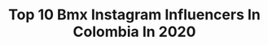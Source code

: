 ---
title: Top 10 Bmx Instagram Influencers In Colombia In 2020
description: >-
  Find top bmx Instagram influencers in Colombia in 2020. Most popular hashtags: #bmx #colombia #tbt #bmxstreet.
platform: Instagram
profiles:
  - username: "okendobmx"
    fullname: >-
      Carlos Oquendo
    location: "Colombia"
    followers: 51250
    engagement: 169
    commentsToLikes: 0.014256
    avatar: "https://scontent-lhr8-1.cdninstagram.com/v/t51.2885-19/s320x320/42150933_247098859272825_3650972082797281280_n.jpg?_nc_ht=scontent-lhr8-1.cdninstagram.com&_nc_ohc=MojJiYiWrMcAX9TALXP&oh=a6beea0a0f3e3e5790f45b1fb5dab5ca&oe=5EB941FF"
    verified: true
    hashtags: "#qu, #tbt, #amigos, #regalatextilgw"
  - username: "andreaescobarbmx"
    fullname: >-
      Andrea Escobar Yepes
    location: "Colombia"
    followers: 32130
    engagement: 420
    commentsToLikes: 0.018039
    avatar: "https://scontent-lht6-1.cdninstagram.com/v/t51.2885-19/s320x320/37842560_238067926831555_4725269778644598784_n.jpg?_nc_ht=scontent-lht6-1.cdninstagram.com&_nc_ohc=Fyj0vNe4KeUAX9KigQ7&oh=1fe9f8209775fb7e435309bc7f827d3d&oe=5EBB01EB"
    verified: false
    hashtags: "#afuego, #familia, #rodri, #monamie"
  - username: "hellendelaossa12"
    fullname: >-
      ¡Hellennn!✈
    location: "Colombia"
    followers: 2377
    engagement: 2944
    commentsToLikes: 0.061017
    avatar: "https://scontent-hkt1-1.cdninstagram.com/v/t51.2885-19/s320x320/84223009_2558696731117091_888525942090104832_n.jpg?_nc_ht=scontent-hkt1-1.cdninstagram.com&_nc_ohc=AYqLWSqLgFkAX9CgbI6&oh=1671f67e54f442a366be2fc26a4ec2aa&oe=5E9C2DDC"
    verified: false
    hashtags: "#bmxgirls, #bmxgirl, #bmxstreet, #bmxpark"
  - username: "agu.aka.te"
    fullname: >-
      Agustin Muñoz
    location: "Colombia"
    followers: 2818
    engagement: 2261
    commentsToLikes: 0.063845
    avatar: "https://scontent-ams4-1.cdninstagram.com/v/t51.2885-19/s320x320/92846767_523639385009303_7230581067768397824_n.jpg?_nc_ht=scontent-ams4-1.cdninstagram.com&_nc_ohc=CTdtI7qQ8R8AX9DDjWc&oh=a729c0e298201e93bad6a3cbb32390f8&oe=5EB960A0"
    verified: false
    hashtags: "#bmx, #enemybmx, #calor, #argentina"
  - username: "bmx_queensaray"
    fullname: >-
      .WENCHY.
    location: "Colombia"
    followers: 6292
    engagement: 806
    commentsToLikes: 0.022620
    avatar: "https://scontent-lht6-1.cdninstagram.com/v/t51.2885-19/s320x320/82446068_145336803174056_557963930182352896_n.jpg?_nc_ht=scontent-lht6-1.cdninstagram.com&_nc_ohc=8yTqU5rS8wMAX9ynOqh&oh=8dca51a3c9a20febb623a14e53ed07e1&oe=5EBBDD76"
    verified: false
    hashtags: "#bmxparck, #bmxbuga, #floelw, #sister"
  - username: "robinmezabmx"
    fullname: >-
      Robinson Meza
    location: "Colombia"
    followers: 2221
    engagement: 1465
    commentsToLikes: 0.056011
    avatar: "https://scontent-lhr8-1.cdninstagram.com/v/t51.2885-19/s320x320/80353306_2724414277641063_2148101388851216384_n.jpg?_nc_ht=scontent-lhr8-1.cdninstagram.com&_nc_ohc=XKkf-NtR1lAAX9why-6&oh=9541d7484ec3580870f7f62f8bfb1a9e&oe=5EBB2510"
    verified: false
    hashtags: "#poder, #family, #disciplina, #bmx"
  - username: "mutantybikeco"
    fullname: >-
      MUTANTY BIKE CO ®
    location: "Colombia"
    followers: 17432
    engagement: 305
    commentsToLikes: 0.014897
    avatar: "https://scontent-ams4-1.cdninstagram.com/v/t51.2885-19/s320x320/23417198_1849297381957685_1051921534710448128_n.jpg?_nc_ht=scontent-ams4-1.cdninstagram.com&_nc_ohc=jFVFr7wdNisAX8DG6oS&oh=dec04426f9fd3321b569d663eef51314&oe=5EB33708"
    verified: false
    hashtags: "#dirt, #wallride, #complete, #fork"
  - username: "carlosbmx"
    fullname: >-
      Carlos Ramirez
    location: "Colombia"
    followers: 38111
    engagement: 311
    commentsToLikes: 0.017845
    avatar: "https://scontent-ams4-1.cdninstagram.com/v/t51.2885-19/s320x320/69956927_1320077654819008_5787968855179526144_n.jpg?_nc_ht=scontent-ams4-1.cdninstagram.com&_nc_ohc=J7U1DdhQbkwAX-KY2Vs&oh=10ea699acf6b2d7fe8aafcac9a51261d&oe=5EBC00B3"
    verified: false
    hashtags: "#racing, #bogot, #bmxracing, #quedateencasa"
  - username: "pajonmiguel"
    fullname: >-
      Miguel Pajón L.
    location: "Colombia"
    followers: 42872
    engagement: 222
    commentsToLikes: 0.024245
    avatar: "https://scontent-lhr8-1.cdninstagram.com/v/t51.2885-19/s320x320/14360136_152663265188905_7520651347780173824_a.jpg?_nc_ht=scontent-lhr8-1.cdninstagram.com&_nc_ohc=35Mgf-gXjXUAX_DuIS6&oh=32b2f397658ca10e54111333e11cd9a0&oe=5EB96B67"
    verified: true
    hashtags: "#izalcomax, #colombia, #juegosolimpicos, #2020"
  - username: "pipematius"
    fullname: >-
      Pipe Matius
    location: "Colombia"
    followers: 8021
    engagement: 626
    commentsToLikes: 0.008731
    avatar: "https://scontent-amt2-1.cdninstagram.com/v/t51.2885-19/s320x320/87684360_1566691276817596_1646352211137003520_n.jpg?_nc_ht=scontent-amt2-1.cdninstagram.com&_nc_ohc=U3NOLKx3NQ4AX8gJZ2C&oh=4bf3332acf805f3262cfb33024491df2&oe=5EB39768"
    verified: false
    hashtags: "#tbt, #ride, #phorographysports, #goleador"
---
